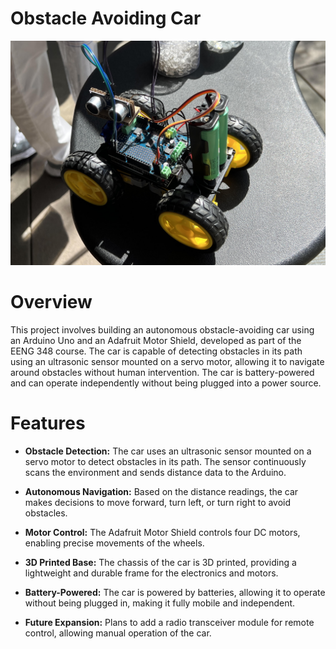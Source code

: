 # Obstacle Avoiding Car
![Obstacle Avoiding Car](https://github.com/yazansrayyes/ObstacleAvoidingCar/blob/main/assets/exhibit.jpg)


# Overview
This project involves building an autonomous obstacle-avoiding car using an Arduino Uno and an Adafruit Motor Shield, developed as part of the EENG 348 course. The car is capable of detecting obstacles in its path using an ultrasonic sensor mounted on a servo motor, allowing it to navigate around obstacles without human intervention. The car is battery-powered and can operate independently without being plugged into a power source.

# Features
- **Obstacle Detection:** The car uses an ultrasonic sensor mounted on a servo motor to detect obstacles in its path. The sensor continuously scans the environment and sends distance data to the Arduino.

- **Autonomous Navigation:** Based on the distance readings, the car makes decisions to move forward, turn left, or turn right to avoid obstacles.

- **Motor Control:** The Adafruit Motor Shield controls four DC motors, enabling precise movements of the wheels.

- **3D Printed Base:** The chassis of the car is 3D printed, providing a lightweight and durable frame for the electronics and motors.

- **Battery-Powered:** The car is powered by batteries, allowing it to operate without being plugged in, making it fully mobile and independent.

- **Future Expansion:** Plans to add a radio transceiver module for remote control, allowing manual operation of the car.


